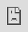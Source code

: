 ```yaml
---
layout: post
title: "엠넷이 신선한 티저로 연습생들을 초청해 '걸스플래닛 999' 오디션에 응모한다."
author: "undefined"
thumbnail: "https://www.allkpop.com/upload/2021/02/content/010349/thumb/1612169347_bartkun.jpg"
tags: 
---
```




<div class="video_wrapper" style="padding-top: 56.25%;">
    <iframe id="player" class="main_video" src="https://www.youtube.com/embed/vD4ppMrTNzM" width="100%" height="100%" frameborder="0" allowfullscreen="" style="display: block !important; position: absolute; top: 0px; left: 0px; width: 100%; height: 100%;"></iframe>
</div>


엠넷이 중국, 일본, 한국의 여성 연습생들을 초청해 `걸스플래닛 999` 오디션에 응모한다.
TV 채널은 예비 지원자들을 위한 작은 지침과 함께 새로운 서바이벌 TV 쇼의 신선한 티저를 공개했다. 연습생들은 3주 동안 오디션 영상을 보낼 수 있다.

코로나바이러스 대유행으로 모든 예비 오디션이 온라인으로 진행된다.